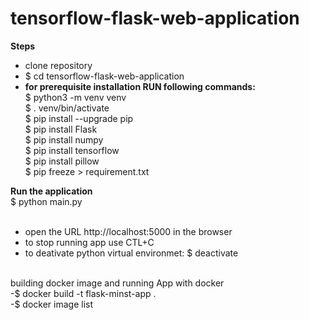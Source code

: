# tensorflow-flask-web-application
**Steps**<br/>
- clone repository<br/>
- $ cd tensorflow-flask-web-application <br/>
- **for prerequisite installation RUN following commands:**<br/>
$ python3 -m venv venv <br/>
$ . venv/bin/activate <br/>
$ pip install --upgrade pip <br/>
$ pip install Flask <br/>
$ pip install numpy <br/>
$ pip install tensorflow <br/>
$ pip install pillow <br/>
$ pip freeze > requirement.txt

**Run the application**<br/>
$ python main.py <br/>
<br/>
- open the URL http://localhost:5000 in the browser <br/>
- to stop running app use CTL+C <br/>
- to deativate python virtual environmet: $ deactivate <br/>
<br/>
building docker image and running App with docker <br/>
-$ docker build -t flask-minst-app . <br/>
-$ docker image list <br/>

